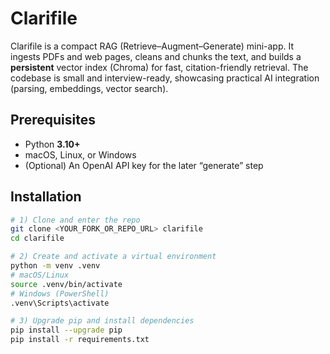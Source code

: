# Clarifile

Clarifile is a compact RAG (Retrieve–Augment–Generate) mini-app. It ingests PDFs and web pages, cleans and chunks the text, and builds a **persistent** vector index (Chroma) for fast, citation-friendly retrieval. The codebase is small and interview-ready, showcasing practical AI integration (parsing, embeddings, vector search).

## Prerequisites
- Python **3.10+**
- macOS, Linux, or Windows
- (Optional) An OpenAI API key for the later “generate” step

## Installation

```bash
# 1) Clone and enter the repo
git clone <YOUR_FORK_OR_REPO_URL> clarifile
cd clarifile

# 2) Create and activate a virtual environment
python -m venv .venv
# macOS/Linux
source .venv/bin/activate
# Windows (PowerShell)
.venv\Scripts\activate

# 3) Upgrade pip and install dependencies
pip install --upgrade pip
pip install -r requirements.txt